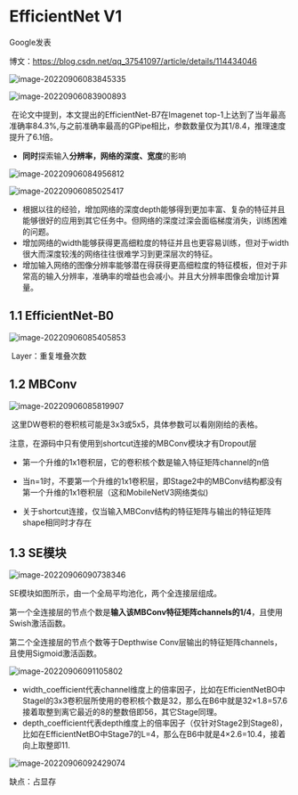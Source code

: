 # EfficientNet V1

Google发表

博文：https://blog.csdn.net/qq_37541097/article/details/114434046

![image-20220906083845335](https://gitee.com/shuangshuang853/picture-bed/raw/master/picture/20220906083846.png)



![image-20220906083900893](https://gitee.com/shuangshuang853/picture-bed/raw/master/picture/20220906083901.png)

​	在论文中提到，本文提出的EfficientNet-B7在lmagenet top-1上达到了当年最高准确率84.3%,与之前准确率最高的GPipe相比，参数数量仅为其1/8.4，推理速度提升了6.1倍。

- **同时**探索输入**分辨率，网络的深度、宽度**的影响



![image-20220906084956812](https://gitee.com/shuangshuang853/picture-bed/raw/master/picture/20220906084957.png)



![image-20220906085025417](https://gitee.com/shuangshuang853/picture-bed/raw/master/picture/20220906085026.png)

- 根据以往的经验，增加网络的深度depth能够得到更加丰富、复杂的特征并且能够很好的应用到其它任务中。但网络的深度过深会面临梯度消失，训练困难的问题。
- 增加网络的width能够获得更高细粒度的特征并且也更容易训练，但对于width很大而深度较浅的网络往往很难学习到更深层次的特征。
- 增加输入网络的图像分辨率能够潜在得获得更高细粒度的特征模板，但对于非常高的输入分辨率，准确率的增益也会减小。并且大分辨率图像会增加计算量。



## 1.1 EfficientNet-B0

![image-20220906085405853](https://gitee.com/shuangshuang853/picture-bed/raw/master/picture/20220906085406.png)

​	Layer：重复堆叠次数



##  1.2 MBConv



![image-20220906085819907](https://gitee.com/shuangshuang853/picture-bed/raw/master/picture/20220906085820.png)

​	这里DW卷积的卷积核可能是3x3或5x5，具体参数可以看刚刚给的表格。

注意，在源码中只有使用到shortcut连接的MBConv模块才有Dropout层

- 第一个升维的1x1卷积层，它的卷积核个数是输入特征矩阵channel的n倍

- 当n=1时，不要第一个升维的1x1卷积层，即Stage2中的MBConv结构都没有第一个升维的1x1卷积层（这和MobileNetV3网络类似)

- 关于shortcut连接，仅当输入MBConv结构的特征矩阵与输出的特征矩阵shape相同时才存在

  

## 1.3 SE模块

![image-20220906090738346](https://gitee.com/shuangshuang853/picture-bed/raw/master/picture/20220906090739.png)

SE模块如图所示，由一个全局平均池化，两个全连接层组成。

第一个全连接层的节点个数是**输入该MBConv特征矩阵channels的1/4**，且使用Swish激活函数。

第二个全连接层的节点个数等于Depthwise Conv层输出的特征矩阵channels，且使用Sigmoid激活函数。



![image-20220906091105802](https://gitee.com/shuangshuang853/picture-bed/raw/master/picture/20220906091106.png)

- width_coefficient代表channel维度上的倍率因子，比如在EfficientNetBO中Stagel的3x3卷积层所使用的卷积核个数是32，那么在B6中就是32×1.8=57.6接着取整到离它最近的8的整数倍即56，其它Stage同理。
- depth_coefficient代表depth维度上的倍率因子（仅针对Stage2到Stage8)，比如在EfficientNetBO中Stage7的L=4，那么在B6中就是4×2.6=10.4，接着向上取整即11.



![image-20220906092429074](https://gitee.com/shuangshuang853/picture-bed/raw/master/picture/20220906092429.png)

缺点：占显存

